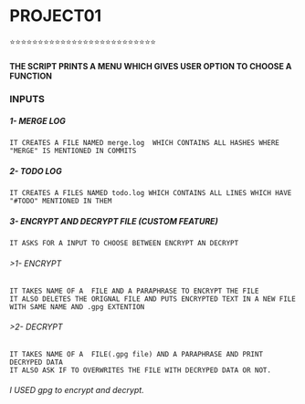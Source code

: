 #                                                         <h1> PROJECT01</h1>
:star::star::star::star::star::star::star::star::star::star::star::star::star::star::star::star::star::star::star::star::star::star::star::star::star::star:
#### THE SCRIPT PRINTS A MENU WHICH GIVES USER OPTION TO CHOOSE A FUNCTION
### INPUTS

##### 1- MERGE LOG
	IT CREATES A FILE NAMED merge.log  WHICH CONTAINS ALL HASHES WHERE "MERGE" IS MENTIONED IN COMMITS
	
##### 2- TODO LOG
	IT CREATES A FILES NAMED todo.log WHICH CONTAINS ALL LINES WHICH HAVE "#TODO" MENTIONED IN THEM
##### 3- ENCRYPT AND DECRYPT FILE (CUSTOM FEATURE)
	IT ASKS FOR A INPUT TO CHOOSE BETWEEN ENCRYPT AN DECRYPT
###### 		>1- ENCRYPT
	IT TAKES NAME OF A  FILE AND A PARAPHRASE TO ENCRYPT THE FILE 
	IT ALSO DELETES THE ORIGNAL FILE AND PUTS ENCRYPTED TEXT IN A NEW FILE WITH SAME NAME AND .gpg EXTENTION
###### 		>2- DECRYPT
	IT TAKES NAME OF A  FILE(.gpg file) AND A PARAPHRASE AND PRINT DECRYPED DATA 
	IT ALSO ASK IF TO OVERWRITES THE FILE WITH DECRYPED DATA OR NOT.
	
###### I USED gpg to encrypt and decrypt.


